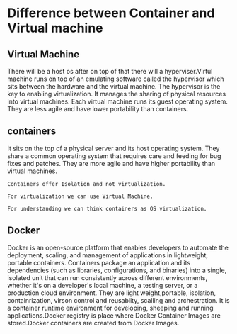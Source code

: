 # Difference between Container and Virtual machine
## Virtual Machine
There will be a host os after on top of that there will a hyperviser.Virtul machine runs on top of an emulating software called the hypervisor which sits between the hardware and the virtual machine. The hypervisor is the key to enabling virtualization. It manages the sharing of physical resources into virtual machines. Each virtual machine runs its guest operating system. They are less agile and have lower portability than containers.
## containers
It sits on the top of a physical server and its host operating system. They share a common operating system that requires care and feeding for bug fixes and patches. They are more agile and have higher portability than virtual machines.

    Containers offer Isolation and not virtualization.

    For virtualization we can use Virtual Machine.

    For understanding we can think containers as OS virtualization.
## Docker
Docker is an open-source platform that enables developers to automate the deployment, scaling, and management of applications in lightweight, portable containers. Containers package an application and its dependencies (such as libraries, configurations, and binaries) into a single, isolated unit that can run consistently across different environments, whether it's on a developer's local machine, a testing server, or a production cloud environment. They are light weight,portable, isolation, containrization, virson control and reusablity, scalling and archestration.
It is a container runtime environment for developing, sheeping and running applications.Docker registry is place where Docker Container Images are stored.Docker containers are created from Docker Images.






